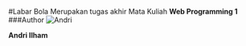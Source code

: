 #Labar Bola
Merupakan tugas akhir Mata Kuliah **Web Programming 1**
###Author
![Andri](https://github.com/andriilham/LabarBola/blob/master/image/andri.jpg "Andri")

**Andri Ilham**
